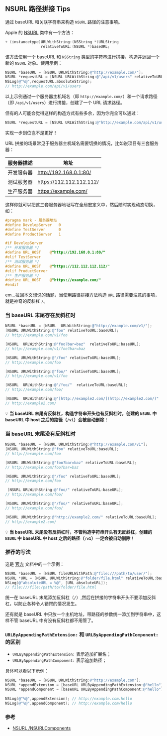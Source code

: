 ## NSURL 路径拼接 Tips

通过 baseURL 和关联字符串来构造 `NSURL` 路径的注意事项。

Apple 的 [NSURL](https://developer.apple.com/documentation/foundation/nsurl?language=objc) 类中有一个方法：

```objectivec
+ (instancetype)URLWithString:(NSString *)URLString 
                relativeToURL:(NSURL *)baseURL;
```

该方法使用一个 baseURL 和 `NSString` 类型的字符串进行拼接，构造并返回一个新的 `NSURL` 对象。使用示例：
```objectivec
NSURL *baseURL = [NSURL URLWithString:@"http://example.com/"];
NSURL *requestURL = [NSURL URLWithString:@"/api/v1/users" relativeToURL:baseURL];
NSLog(@"%@",requestURL.absoluteString);
// http://example.com/api/v1/users
```
以上示例通过一个服务器主机域名（即 `http://example.com/`）和一个请求路径（即 `/api/v1/users`）进行拼接，创建了一个 URL 请求路径。

但有的人可能会觉得这样的构造方式有些多余，因为你完全可以通过：
```objectivec
NSURL *requestURL = [NSURL URLWithString:@"http://example.com/api/v1/users"];
```
实现一步到位岂不是更好！

URL 拼接的场景常见于服务器主机域名需要切换的情况，比如说项目有三套服务器：

服务器描述 | 地址
-------------- | -------------- 
开发服务器 | http://192.168.0.1:80/
测试服务器 | https://112.112.112.112/
生产服务器 | https://example.com/

这样你就可以把这三套服务器地址写在全局宏定义中，然后随时实现动态切换，如：

```objectivec
#pragma mark - 服务器地址
#define DevelopServer   0
#define TestServer      0
#define ProductServer   1

#if DevelopServer
/** 开发服务器 */
#define URL_HOST    @"http://192.168.0.1:80/"
#elif TestServer
/** 测试服务器 */
#define URL_HOST    @"https://112.112.112.112/"
#elif ProductServer
/** 生产服务器 */
#define URL_HOST    @"https://example.com/"
#endif
```

em...拉回本文想说的话题，当使用路径拼接方法构造 `URL` 路径需要注意的事项，就是神奇的反斜杠 `/`。

### 当 baseURL 末尾存在反斜杠时

```objectivec
NSURL *baseURL = [NSURL  URLWithString:@"http://example.com/v1/"];
[NSURL URLWithString:@"foo" relativeToURL:baseURL];                  
// http://example.com/v1/foo

[NSURL  URLWithString:@"foo?bar=baz"  relativeToURL:baseURL];          
// http://example.com/v1/foo?bar=baz

[NSURL URLWithString:@"/foo" relativeToURL:baseURL];                 
// http://example.com/foo

[NSURL URLWithString:@"foo/" relativeToURL:baseURL];                 
// http://example.com/v1/foo

[NSURL  URLWithString:@"/foo/"  relativeToURL:baseURL];                
// http://example.com/foo/

[NSURL  URLWithString:@"[http://example2.com/](http://example2.com/)"  relativeToURL:baseURL]; 
// http://example2.com/
```
💡 **当 baseURL 末尾有反斜杠，构造字符串开头也有反斜杠时，创建的 `NSURL` 中 baseURL 中 host 之后的路径（`/v1`）会被自动删除**！

### 当 baseURL 末尾没有反斜杠时

```objectivec
NSURL *baseURL = [NSURL URLWithString:@"http://example.com/v1"];
[NSURL URLWithString:@"foo" relativeToURL:baseURL];
// http://example.com/foo

[NSURL URLWithString:@"foo?bar=baz" relativeToURL:baseURL];
// http://example.com/foo?bar=baz

[NSURL URLWithString:@"/foo" relativeToURL:baseURL];
// http://example.com/foo

 [NSURL URLWithString:@"foo/" relativeToURL:baseURL];
// http://example.com/foo/

[NSURL URLWithString:@"/foo/" relativeToURL:baseURL];
// http://example.com/foo/

[NSURL URLWithString:@"http://example2.com/" relativeToURL:baseURL];
// http://example2.com/
```
💡 **当 baseURL 末尾没有反斜杠时，不管构造字符串开头有无反斜杠，创建的 `NSURL` 中 baseURL 中 host 之后的路径（`/v1`）一定会被自动删除**！

### 推荐的写法

这是 [官方](https://developer.apple.com/documentation/foundation/nsurl?language=objc) 文档中的一个示例：

```objectivec
NSURL *baseURL = [NSURL fileURLWithPath:@"file:///path/to/user/"];
NSURL *URL = [NSURL URLWithString:@"folder/file.html" relativeToURL:baseURL];
NSLog(@"absoluteURL = %@", [URL absoluteURL]);
// file:///file:/path/to/folder/file.html
```
统一在 baseURL 末尾添加反斜杠（`/`）,然后在拼接的字符串开头不要添加反斜杠，以防止各种令人错愕的情况发生。

还有就是 baseURL 中只放一个主机地址，带路径的参数统一添加到字符串中，这样不管 baseURL 中有没有反斜杠都不用管了。

### `URLByAppendingPathExtension:` 和 `URLByAppendingPathComponent:` 的区别

* `URLByAppendingPathExtension:` 表示追加扩展名；
* `URLByAppendingPathComponent:` 表示追加路径；

具体可以看以下示例：
```objectivec
NSURL *baseURL = [NSURL URLWithString:@"http://example.com"];
NSURL *appendExtension = [baseURL URLByAppendingPathExtension:@"hello"];
NSURL *appendComponent = [baseURL URLByAppendingPathComponent:@"hello"];
        
NSLog(@"%@",appendExtension); // http://example.com.hello
NSLog(@"%@",appendComponent); // http://example.com/hello
```


### 参考

* [NSURL /NSURLComponents](http://nshipster.cn/nsurl/)


